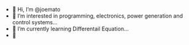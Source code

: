 - 👋 Hi, I’m @joemato
- 👀 I’m interested in programming, electronics, power generation and control systems...
- 🌱 I’m currently learning Differentail Equation...
- 💞️ 

<!---
joemato/joemato is a ✨ special ✨ repository because its `README.md` (this file) appears on your GitHub profile.
You can click the Preview link to take a look at your changes.
--->
